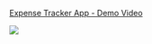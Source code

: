 <div>
    <a href="https://www.loom.com/share/569b7063f44e4658a0d017c8aefe42f7">
      <p>Expense Tracker App - Demo Video</p>
    </a>
    <a href="https://www.loom.com/share/569b7063f44e4658a0d017c8aefe42f7">
      <img style="max-width:300px;" src="https://cdn.loom.com/sessions/thumbnails/569b7063f44e4658a0d017c8aefe42f7-03d20c9db67ed124-full-play.gif">
    </a>
  </div>
